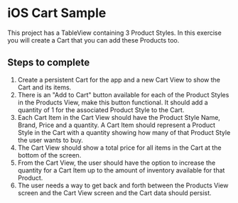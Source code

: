 # iOS Cart Sample

This project has a TableView containing 3 Product Styles.  In this exercise you will create a Cart that you can add these Products too.

## Steps to complete

1. Create a persistent Cart for the app and a new Cart View to show the Cart and its items.
2. There is an "Add to Cart" button available for each of the Product Styles in the Products View, make this button functional.  It should add a quantity of 1 for the associated Product Style to the Cart.
3. Each Cart Item in the Cart View should have the Product Style Name, Brand, Price and a quantity.  A Cart Item should represent a Product Style in the Cart with a quantity showing how many of that Product Style the user wants to buy.
4. The Cart View should show a total price for all items in the Cart at the bottom of the screen.
5. From the Cart View, the user should have the option to increase the quantity for a Cart Item up to the amount of inventory available for that Product.
6. The user needs a way to get back and forth between the Products View screen and the Cart View screen and the Cart data should persist.

